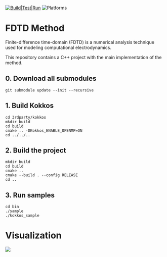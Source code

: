 [![Build|Test|Run](https://github.com/Amazingkivas/FDTD_Method/actions/workflows/main.yml/badge.svg)](https://github.com/Amazingkivas/FDTD_Method/actions/workflows/main.yml)
![Platforms](https://img.shields.io/badge/platform-linux-lightgrey.svg)

# FDTD Method

Finite-difference time-domain (FDTD) is a numerical analysis technique used for modeling computational electrodynamics. 

This repository contains a C++ project with the main implementation of the method.

## 0. Download all submodules
  ```
  git submodule update --init --recursive
  ```
## 1. Build Kokkos
  ```
  cd 3rdparty/kokkos
  mkdir build
  cd build
  cmake .. -DKokkos_ENABLE_OPENMP=ON
  cd ../../..
  ```
## 2. Build the project
  ```
  mkdir build
  cd build
  cmake ..
  cmake --build . --config RELEASE
  cd ..
  ```
## 3. Run samples
  ```
  cd bin
  ./sample
  ./kokkos_sample
  ```

# Visualization

![](https://github.com/Amazingkivas/FDTD_Method/blob/main/animations/animation_Ez.gif)

